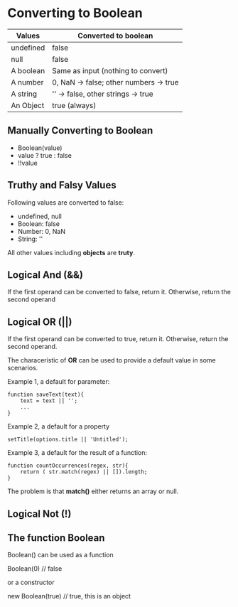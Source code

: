 # Converting to Boolean

Values | Converted to boolean
--- | ---
undefined | false
null | false
A boolean | Same as input (nothing to convert) 
A number | 0, NaN -> false; other numbers -> true
A string | '' -> false, other strings -> true
An Object | true (always)


## Manually Converting to Boolean

* Boolean(value)
* value ? true : false
* !!value

## Truthy and Falsy Values

Following values are converted to false:

* undefined, null
* Boolean: false
* Number: 0, NaN
* String: ''

All other values including **objects** are **truty**.

## Logical And (&amp;&amp;)

If the first operand can be converted to false, return it. Otherwise, return the second operand

## Logical OR (||)

If the first operand can be converted to true, return it. Otherwise, return the second operand.


The characeristic of **OR** can be used to provide a default value in some scenarios. 

Example 1, a default for parameter:

``` 
function saveText(text){
	text = text || '';
	...
}
```

Example 2, a default for a property

```
setTitle(options.title || 'Untitled');
```

Example 3, a default for the result of a function:

```
function countOccurrences(regex, str){
	return ( str.match(regex) || []).length;
}
```

The problem is that **match()** either returns an array or null.

## Logical Not (!)

## The function Boolean

Boolean() can be used as a function

Boolean(0)
// false

or a constructor

new Boolean(true)
// true, this is an object

